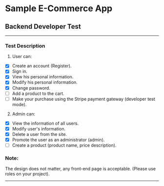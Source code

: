 # Sample E-Commerce App

## Backend Developer Test

---

### Test Description

1. User can:

-   [x] Create an account (Register).
-   [x] Sign in.
-   [x] View his personal information.
-   [x] Modify his personal information.
-   [x] Change password.
-   [ ] Add a product to the cart.
-   [ ] Make your purchase using the Stripe payment gateway (developer test mode).

2. Admin can:

-   [x] View the information of all users.
-   [x] Modify user's information.
-   [x] Delete a user from the site.
-   [x] Promote the user as an administrator (admin).
-   [ ] Create a product (product name, price description).

### Note:

The design does not matter, any front-end page is acceptable.
(Please use roles on your project).

---
